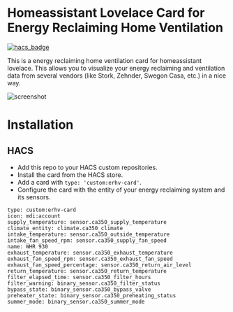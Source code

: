 # Homeassistant Lovelace Card for Energy Reclaiming Home Ventilation

[![hacs_badge](https://img.shields.io/badge/HACS-Default-orange.svg)](https://github.com/hacs/integration)

This is a energy reclaiming home ventilation card for homeassistant lovelace. This allows you
to visualize your energy reclaiming and ventilation data from several vendors (like Stork, Zehnder, Swegon Casa, etc.) 
in a nice way.

![screenshot](https://github.com/bolkedebruin/erhv-lovelace/assets/4282712/38bfd115-2c45-429f-a17c-27abbc606356)

# Installation

## HACS

* Add this repo to your HACS custom repositories.
* Install the card from the HACS store.
* Add a card with `type: 'custom:erhv-card'`.
* Configure the card with the entity of your energy reclaiming system and its sensors.

```
type: custom:erhv-card
icon: mdi:account
supply_temperature: sensor.ca350_supply_temperature
climate_entity: climate.ca350_climate
intake_temperature: sensor.ca350_outside_temperature
intake_fan_speed_rpm: sensor.ca350_supply_fan_speed
name: WHR 930
exhaust_temperature: sensor.ca350_exhaust_temperature
exhaust_fan_speed_rpm: sensor.ca350_exhaust_fan_speed
exhaust_fan_speed_percentage: sensor.ca350_return_air_level
return_temperature: sensor.ca350_return_temperature
filter_elapsed_time: sensor.ca350_filter_hours
filter_warning: binary_sensor.ca350_filter_status
bypass_state: binary_sensor.ca350_bypass_valve
preheater_state: binary_sensor.ca350_preheating_status
summer_mode: binary_sensor.ca350_summer_mode
```
